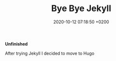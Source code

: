 ﻿---
layout: post
title:  "Bye Bye Jekyll"
date:   2020-10-12 07:18:50 +0200
categories: generators
---
**Unfinished**

After trying Jekyll I decided to move to Hugo

